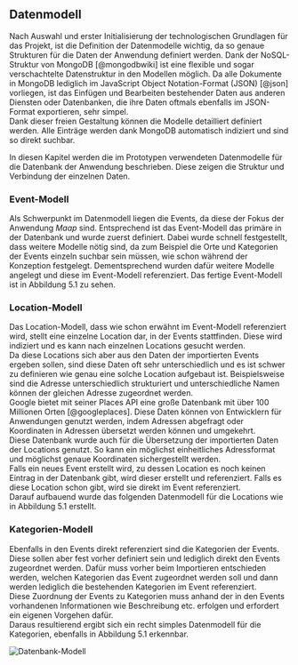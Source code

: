 ## Datenmodell

Nach Auswahl und erster Initialisierung der technologischen Grundlagen für das Projekt, ist die Definition der Datenmodelle wichtig, da so genaue Strukturen für die Daten der Anwendung definiert werden. Dank der NoSQL-Struktur von MongoDB [@mongodbwiki] ist eine flexible und sogar verschachtelte Datenstruktur in den Modellen möglich. Da alle Dokumente in MongoDB lediglich im JavaScript Object Notation-Format (JSON) [@json] vorliegen, ist das Einfügen und Bearbeiten bestehender Daten aus anderen Diensten oder Datenbanken, die ihre Daten oftmals ebenfalls im JSON-Format exportieren, sehr simpel.  
Dank dieser freien Gestaltung können die Modelle detailliert definiert werden. Alle Einträge werden dank MongoDB automatisch indiziert und sind so direkt suchbar.

In diesen Kapitel werden die im Prototypen verwendeten Datenmodelle für die Datenbank der Anwendung beschrieben. Diese zeigen die Struktur und Verbindung der einzelnen Daten.

### Event-Modell

Als Schwerpunkt im Datenmodell liegen die Events, da diese der Fokus der Anwendung *Maap* sind. Entsprechend ist das Event-Modell das primäre in der Datenbank und wurde zuerst definiert. Dabei wurde schnell festgestellt, dass weitere Modelle nötig sind, da zum Beispiel die Orte und Kategorien der Events einzeln suchbar sein müssen, wie schon während der Konzeption festgelegt. Dementsprechend wurden dafür weitere Modelle angelegt und diese im Event-Modell referenziert. Das fertige Event-Modell ist in Abbildung 5.1 zu sehen.

### Location-Modell

Das Location-Modell, dass wie schon erwähnt im Event-Modell referenziert wird, stellt eine einzelne Location dar, in der Events stattfinden. Diese wird indiziert und es kann nach einzelnen Locations gesucht werden.  
Da diese Locations sich aber aus den Daten der importierten Events ergeben sollen, sind diese Daten oft sehr unterschiedlich und es ist schwer zu definieren wie genau eine solche Location aufgebaut ist. Beispielsweise sind die Adresse unterschiedlich strukturiert und unterschiedliche Namen können der gleichen Adresse zugeordnet werden.  
Google bietet mit seiner Places API eine große Datenbank mit über 100 Millionen Orten [@googleplaces]. Diese Daten können von Entwicklern für Anwendungen genutzt werden, indem Adressen abgefragt oder Koordinaten in Adressen übersetzt werden können und umgekehrt.  
Diese Datenbank wurde auch für die Übersetzung der importierten Daten der Locations genutzt. So kann ein möglichst einheitliches Adressformat und möglichst genaue Koordinaten sichergestellt werden.  
Falls ein neues Event erstellt wird, zu dessen Location es noch keinen Eintrag in der Datenbank gibt, wird dieser erstellt und referenziert. Falls es diese Location schon gibt, wird sie direkt im Event referenziert.  
Darauf aufbauend wurde das folgenden Datenmodell für die Locations wie in Abbildung 5.1 erstellt.

### Kategorien-Modell

Ebenfalls in den Events direkt referenziert sind die Kategorien der Events. Diese sollen aber fest vorher definiert sein und lediglich direkt den Events zugeordnet werden. Dafür muss vorher beim Importieren entschieden werden, welchen Kategorien das Event zugeordnet werden soll und dann werden lediglich die bestehenden Kategorien im Event referenziert.  
Diese Zuordnung der Events zu Kategorien muss anhand der in den Events vorhandenen Informationen wie Beschreibung etc. erfolgen und erfordert ein eigenen Vorgehen dafür.  
Daraus resultierend ergibt sich ein recht simples Datenmodell für die Kategorien, ebenfalls in Abbildung 5.1 erkennbar.

![Datenbank-Modell](images/database.png)
